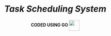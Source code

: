 <div align="center">

# **_Task Scheduling System_**

#### CODED USING GO <img src="https://cdn.worldvectorlogo.com/logos/gopher.svg" height="35" align="center" >

</div>
